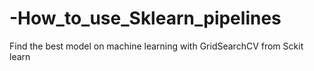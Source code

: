 # -How_to_use_Sklearn_pipelines
Find the best model on machine learning with GridSearchCV from Sckit learn
